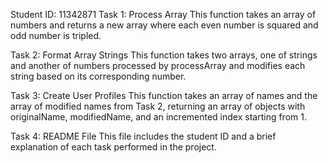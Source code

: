 Student ID: 11342871
Task 1: Process Array
This function takes an array of numbers and returns a new array where each even number is squared and odd number is tripled.

Task 2: Format Array Strings
This function takes two arrays, one of strings and another of numbers processed by processArray
and modifies each string
based on its corresponding number.

Task 3: Create User Profiles
This function takes an array of names and the array of modified names from Task 2, returning an array of objects with originalName, modifiedName, and an incremented index starting from 1.

Task 4: README File
This file includes the student ID and a brief explanation of each task performed in the project.